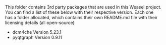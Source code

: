 This folder contains 3rd party packages that are used in this Weasel project.
You can find a list of these below with their respective version. 
Each one has a folder allocated, which contains their own README.md file with their licensing details (all open-source)

- dcm4che Version 5.23.1
- pyqtgraph Version 0.9.11
